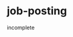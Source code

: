 # job-posting
incomplete
<!-- 
Pages : Ana səhifə , Şirkətlər , Vakansiyalar , Haqqımızda , Əlaqə , Qeydiyyat , Daxil Ol 
Functions : Vakansiya paylaşım , düzəliş etmək , silmək
-->
